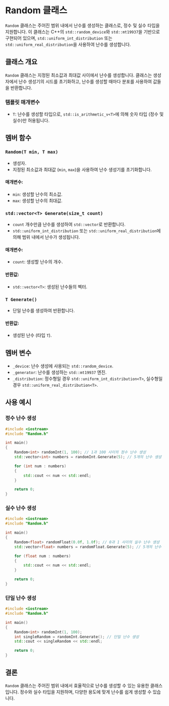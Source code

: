 
# Random 클래스

`Random` 클래스는 주어진 범위 내에서 난수를 생성하는 클래스로, 정수 및 실수 타입을 지원합니다. 이 클래스는 C++의 `std::random_device`와 `std::mt19937`을 기반으로 구현되어 있으며, `std::uniform_int_distribution` 또는 `std::uniform_real_distribution`을 사용하여 난수를 생성합니다.

## 클래스 개요

`Random` 클래스는 지정된 최소값과 최대값 사이에서 난수를 생성합니다. 클래스는 생성자에서 난수 생성기의 시드를 초기화하고, 난수를 생성할 때마다 분포를 사용하여 값들을 반환합니다.

### 템플릿 매개변수

- `T`: 난수를 생성할 타입으로, `std::is_arithmetic_v<T>`에 의해 숫자 타입 (정수 및 실수)만 허용됩니다.

## 멤버 함수

### `Random(T min, T max)`

- 생성자.
- 지정된 최소값과 최대값 (`min`, `max`)을 사용하여 난수 생성기를 초기화합니다.

#### 매개변수:
- `min`: 생성할 난수의 최소값.
- `max`: 생성할 난수의 최대값.

### `std::vector<T> Generate(size_t count)`

- `count` 개수만큼 난수를 생성하여 `std::vector`로 반환합니다.
- `std::uniform_int_distribution` 또는 `std::uniform_real_distribution`에 의해 범위 내에서 난수가 생성됩니다.

#### 매개변수:
- `count`: 생성할 난수의 개수.

#### 반환값:
- `std::vector<T>`: 생성된 난수들의 벡터.

### `T Generate()`

- 단일 난수를 생성하여 반환합니다.

#### 반환값:
- 생성된 난수 (타입 `T`).

## 멤버 변수

- `_device`: 난수 생성에 사용되는 `std::random_device`.
- `_generator`: 난수를 생성하는 `std::mt19937` 엔진.
- `_distribution`: 정수형일 경우 `std::uniform_int_distribution<T>`, 실수형일 경우 `std::uniform_real_distribution<T>`.

## 사용 예시

### 정수 난수 생성

```cpp
#include <iostream>
#include "Random.h"

int main()
{
    Random<int> randomInt(1, 100); // 1과 100 사이의 정수 난수 생성
    std::vector<int> numbers = randomInt.Generate(5); // 5개의 난수 생성

    for (int num : numbers)
    {
        std::cout << num << std::endl;
    }

    return 0;
}
```

### 실수 난수 생성

```cpp
#include <iostream>
#include "Random.h"

int main()
{
    Random<float> randomFloat(0.0f, 1.0f); // 0과 1 사이의 실수 난수 생성
    std::vector<float> numbers = randomFloat.Generate(5); // 5개의 난수 생성

    for (float num : numbers)
    {
        std::cout << num << std::endl;
    }

    return 0;
}
```

### 단일 난수 생성

```cpp
#include <iostream>
#include "Random.h"

int main()
{
    Random<int> randomInt(1, 100);
    int singleRandom = randomInt.Generate(); // 단일 난수 생성
    std::cout << singleRandom << std::endl;

    return 0;
}
```

## 결론

`Random` 클래스는 주어진 범위 내에서 효율적으로 난수를 생성할 수 있는 유용한 클래스입니다. 정수와 실수 타입을 지원하며, 다양한 용도에 맞게 난수를 쉽게 생성할 수 있습니다.
